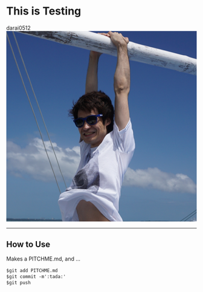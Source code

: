 # This is Testing

darai0512
![my-image](./profile.jpeg)

---

## How to Use

Makes a PITCHME.md, and ...

```
$git add PITCHME.md
$git commit -m':tada:'
$git push
```
